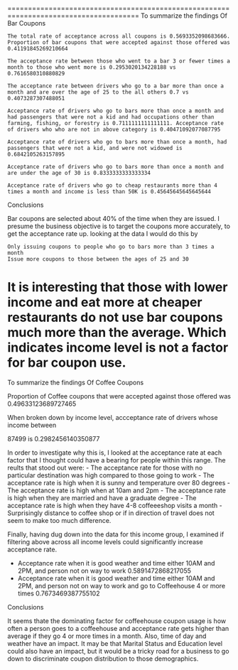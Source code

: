 ======================================================================================
To summarize the findings Of Bar Coupons

    The total rate of acceptance across all coupons is 0.5693352098683666. Proportion of bar coupons that were accepted against those offered was 0.41191845269210664

    The acceptance rate between those who went to a bar 3 or fewer times a month to those who went more is 0.2953020134228188 vs 0.7616580310880829

    The acceptance rate between drivers who go to a bar more than once a month and are over the age of 25 to the all others 0.7 vs 0.4073287307488051

    Acceptance rate of drivers who go to bars more than once a month and had passengers that were not a kid and had occupations other than farming, fishing, or forestry is 0.7111111111111111. Acceptance rate of drivers who who are not in above category is 0.40471092077087795

    Acceptance rate of drivers who go to bars more than once a month, had passengers that were not a kid, and were not widowed is 0.6842105263157895

    Acceptance rate of drivers who go to bars more than once a month and are under the age of 30 is 0.8333333333333334

    Acceptance rate of drivers who go to cheap restaurants more than 4 times a month and income is less than 50K is 0.45645645645645644

Conclusions

Bar coupons are selected about 40% of the time when they are issued. I presume the business objective is to target the coupons more accurately, to get the acceptance rate up. looking at the data I would do this by

    Only issuing coupons to people who go to bars more than 3 times a month
    Issue more coupons to those between the ages of 25 and 30

It is interesting that those with lower income and eat more at cheaper restaurants do not use bar coupons much more than the average. Which indicates income level is not a factor for bar coupon use.
=============================================================================================================================================
To summarize the findings Of Coffee Coupons

Proportion of Coffee coupons that were accepted against those offered was 0.49633123689727465

When broken down by income level, accceptance rate of drivers whose income between

87499 is 0.2982456140350877

In order to investigate why this is, I looked at the acceptance rate at each factor that I thought could have a bearing for people within this range. The reults that stood out were: - The acceptance rate for those with no particular destination was high compared to those going to work - The acceptance rate is high when it is sunny and temperature over 80 degrees - The acceptance rate is high when at 10am and 2pm - The acceptance rate is high when they are married and have a graduate degree - The acceptance rate is high when they have 4-8 coffeeeshop visits a month - Surprisingly distance to coffee shop or if in direction of travel does not seem to make too much difference.

Finally, having dug down into the data for this income group, I examined if filtering above across all income levels could significantly increase acceptance rate.

- Acceptance rate when it is good weather and time either 10AM and 2PM, and person not on way to work 0.5891472868217055
- Acceptance rate when it is good weather and time either 10AM and 2PM, and person not on way to work and go to Coffeehouse 4 or more times 0.7673469387755102

Conclusions

It seems thate the dominating factor for coffeehouse coupon usage is how often a person goes to a coffeehouse and acceptance rate gets higher than average if they go 4 or more times in a month. Also, time of day and weather have an impact. It may be that Marital Status and Education level could also have an impact, but it would be a tricky road for a business to go down to discriminate coupon distribution to those demographics. 
